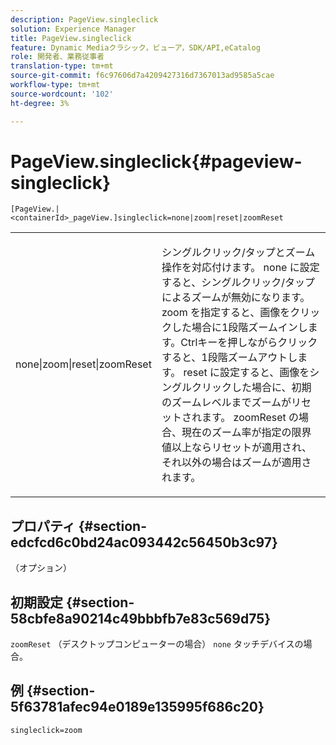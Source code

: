 ```yaml
---
description: PageView.singleclick
solution: Experience Manager
title: PageView.singleclick
feature: Dynamic Mediaクラシック，ビューア，SDK/API,eCatalog
role: 開発者、業務従事者
translation-type: tm+mt
source-git-commit: f6c97606d7a4209427316d7367013ad9585a5cae
workflow-type: tm+mt
source-wordcount: '102'
ht-degree: 3%

---
```



# PageView.singleclick{#pageview-singleclick}

`[PageView.|<containerId>_pageView.]singleclick=none|zoom|reset|zoomReset`

<table id="table_5654736F216D4ABC9FC783F83E0BBA03"> 
 <tbody> 
  <tr> 
   <td colname="col1"> <p> <span class="codeph"> none|zoom|reset|zoomReset  </span> </p> </td> 
   <td colname="col2"> <p> シングルクリック/タップとズーム操作を対応付けます。<span class="codeph"> none </span>に設定すると、シングルクリック/タップによるズームが無効になります。 <span class="codeph"> zoom </span>を指定すると、画像をクリックした場合に1段階ズームインします。Ctrlキーを押しながらクリックすると、1段階ズームアウトします。 <span class="codeph"> reset </span>に設定すると、画像をシングルクリックした場合に、初期のズームレベルまでズームがリセットされます。 <span class="codeph"> zoomReset </span>の場合、現在のズーム率が指定の限界値以上ならリセットが適用され、それ以外の場合はズームが適用されます。 </p> </td> 
  </tr> 
 </tbody> 
</table>

## プロパティ {#section-edcfcd6c0bd24ac093442c56450b3c97}

（オプション）

## 初期設定 {#section-58cbfe8a90214c49bbbfb7e83c569d75}

`zoomReset` （デスクトップコンピューターの場合） `none` タッチデバイスの場合。

## 例 {#section-5f63781afec94e0189e135995f686c20}

`singleclick=zoom`
